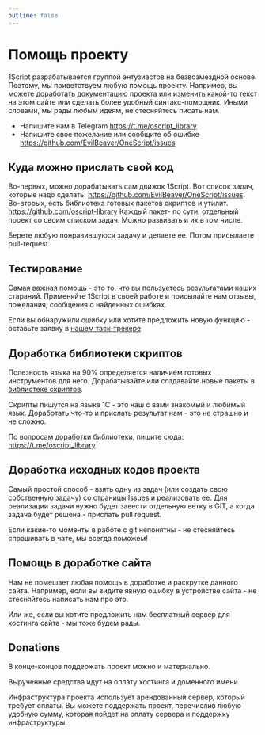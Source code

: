 ```yaml
---
outline: false
---
```


<script setup>
import Donations from '../components/Donations.vue'
</script>

# Помощь проекту

1Script разрабатывается группой энтузиастов на безвозмездной основе. Поэтому, мы приветствуем любую помощь проекту.
Например, вы можете доработать документацию проекта или изменить какой-то текст на этом сайте или сделать более удобный синтакс-помощник.
Иными словами, мы рады любым идеям, не стесняйтесь писать нам.

* Напишите нам в Telegram https://t.me/oscript_library
* Напишите свое пожелание или сообщите об ошибке https://github.com/EvilBeaver/OneScript/issues

## Куда можно прислать свой код

Во-первых, можно дорабатывать сам движок 1Script. Вот список задач, которые надо сделать: https://github.com/EvilBeaver/OneScript/issues.
Во-вторых, есть библиотека готовых пакетов скриптов и утилит. https://github.com/oscript-library Каждый пакет- по сути, отдельный проект со своим списком задач. Можно развивать и их в том числе.

Берете любую понравившуюся задачу и делаете ее. Потом присылаете pull-request.

## Тестирование

Самая важная помощь - это то, что вы пользуетесь результатами наших стараний. Применяйте 1Script в своей работе и присылайте нам отзывы, пожелания, сообщения о найденных ошибках.

Если вы обнаружили ошибку или хотите предложить новую функцию - оставьте заявку в [нашем таск-трекере](https://github.com/EvilBeaver/OneScript/issues/new).

## Доработка библиотеки скриптов

Полезность языка на 90% определяется наличием готовых инструментов для него. Дорабатывайте или создавайте новые пакеты в [библиотеке скриптов](https://hub.oscript.io).

Скрипты пишутся на языке 1С - это наш с вами знакомый и любимый язык. Доработать что-то и прислать результат нам - это не страшно и не сложно.

По вопросам доработки библиотеки, пишите сюда: https://t.me/oscript_library

## Доработка исходных кодов проекта

Самый простой способ - взять одну из задач (или создать свою собственную задачу) со страницы [Issues](https://github.com/EvilBeaver/OneScript/issues) и реализовать ее. Для реализации задачи нужно будет завести отдельную ветку в GIT, а когда задача будет решена - прислать pull request.

Если какие-то моменты в работе с git непонятны - не стесняйтесь спрашивать в чате, мы всегда поможем!

## Помощь в доработке сайта

Нам не помешает любая помощь в доработке и раскрутке данного сайта. Например, если вы видите явную ошибку в устройстве сайта - не стесняйтесь написать нам про это.

Или же, если вы хотите предложить нам бесплатный сервер для хостинга сайта - мы тоже будем рады.

## Donations

В конце-концов поддержать проект можно и материально.

Вырученные средства идут на оплату хостинга и доменного имени.

Инфраструктура проекта использует арендованный сервер, который требует оплаты.
Вы можете поддержать проект, перечислив любую удобную сумму, которая пойдет на оплату сервера и поддержку инфраструктуры.

<Donations />
